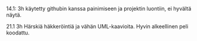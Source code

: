 14.1: 3h käytetty githubin kanssa painimiseen ja projektin luontiin, ei hyvältä näytä.

21.1 3h Härskiä häkkeröintiä ja vähän UML-kaavioita. Hyvin alkeellinen peli koodattu.
